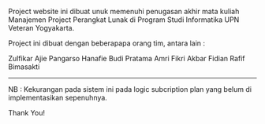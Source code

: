 Project website ini dibuat unuk memenuhi penugasan akhir mata kuliah Manajemen Project Perangkat Lunak di Program Studi Informatika UPN Veteran Yogyakarta.

Project ini dibuat dengan beberapapa orang tim, antara lain :

Zulfikar Ajie Pangarso
Hanafie Budi Pratama
Amri Fikri Akbar
Fidian Rafif Bimasakti 

----------------------------------------------------------------------------------------------------------------------------------------------------

NB : Kekurangan pada sistem ini pada logic subcription plan yang belum di implementasikan sepenuhnya.

Thank You!
